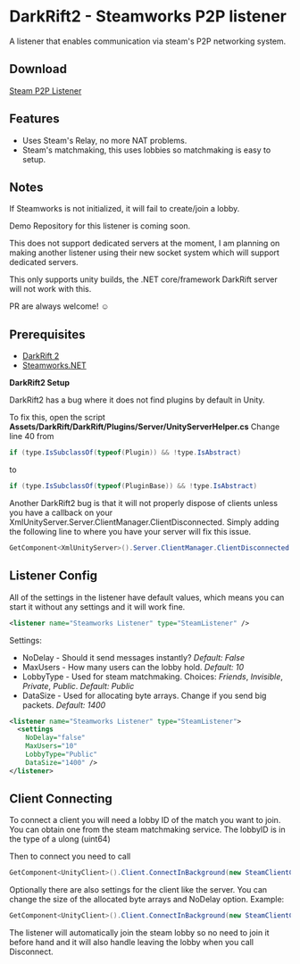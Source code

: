 # DarkRift2 - Steamworks P2P listener
A listener that enables communication via steam's P2P networking system.

## Download
[Steam P2P Listener](https://github.com/Derek-R-S/DarkRift2_SteamworksP2P/releases/tag/0.2)

## Features
- Uses Steam's Relay, no more NAT problems.
- Steam's matchmaking, this uses lobbies so matchmaking is easy to setup.

## Notes

If Steamworks is not initialized, it will fail to create/join a lobby.

Demo Repository for this listener is coming soon.

This does not support dedicated servers at the moment, I am planning on making another listener using their new socket system which will support dedicated servers.

This only supports unity builds, the .NET core/framework DarkRift server will not work with this.

PR are always welcome! ☺

## Prerequisites
- [DarkRift 2](https://assetstore.unity.com/packages/tools/network/darkrift-networking-2-95309)
- [Steamworks.NET](https://github.com/rlabrecque/Steamworks.NET/releases)

**DarkRift2 Setup**

DarkRift2 has a bug where it does not find plugins by default in Unity.

To fix this, open the script __Assets/DarkRift/DarkRift/Plugins/Server/UnityServerHelper.cs__
Change line 40 from
```c#
if (type.IsSubclassOf(typeof(Plugin)) && !type.IsAbstract)
```
to
```c#
if (type.IsSubclassOf(typeof(PluginBase)) && !type.IsAbstract)
```

Another DarkRift2 bug is that it will not properly dispose of clients unless you have a callback on your XmlUnityServer.Server.ClientManager.ClientDisconnected. Simply adding the following line to where you have your server will fix this issue.
```c#
GetComponent<XmlUnityServer>().Server.ClientManager.ClientDisconnected += (s, c) => Debug.Log("Client Disconnected.");
```


## Listener Config

All of the settings in the listener have default values, which means you can start it without any settings and it will work fine.

```xml
<listener name="Steamworks Listener" type="SteamListener" />
```

Settings:
- NoDelay - Should it send messages instantly? *Default: False*
- MaxUsers - How many users can the lobby hold. *Default: 10*
- LobbyType - Used for steam matchmaking. Choices: *Friends*, *Invisible*, *Private*, *Public*. *Default: Public*
- DataSize - Used for allocating byte arrays. Change if you send big packets. *Default: 1400*

```xml
<listener name="Steamworks Listener" type="SteamListener">
  <settings 
    NoDelay="false"
    MaxUsers="10"
    LobbyType="Public"
    DataSize="1400" />
</listener>
```

## Client Connecting

To connect a client you will need a lobby ID of the match you want to join. You can obtain one from the steam matchmaking service. The lobbyID is in the type of a ulong (uint64)

Then to connect you need to call
```c#
GetComponent<UnityClient>().Client.ConnectInBackground(new SteamClientConnection(LOBBYIDHERE));
```

Optionally there are also settings for the client like the server.
You can change the size of the allocated byte arrays and NoDelay option.
Example:
```c#
GetComponent<UnityClient>().Client.ConnectInBackground(new SteamClientConnection(LOBBYIDHERE, 1400, false));
```

The listener will automatically join the steam lobby so no need to join it before hand and it will also handle leaving the lobby when you call Disconnect.
